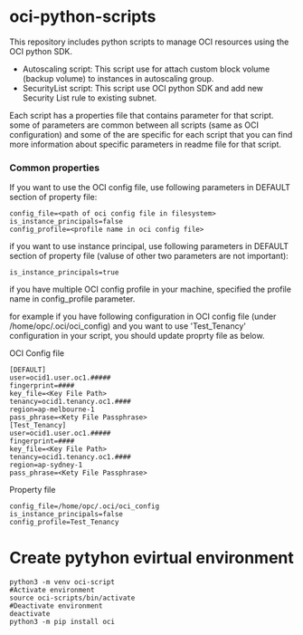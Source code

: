 # oci-python-scripts
This repository includes python scripts to manage OCI resources using the OCI python SDK. 

- Autoscaling script: This script use for attach custom block volume (backup volume) to instances in autoscaling group.
- SecurityList script: This script use OCI python SDK and add new Security List rule to existing subnet.

Each script has a properties file that contains parameter for that script. some of parameters are common between all scripts (same as OCI configuration) and some of the are specific for each script that you can find more information about specific parameters in readme file for that script. 

### Common properties
If you want to use the OCI config file, use following parameters in DEFAULT section of property file:  
```
config_file=<path of oci config file in filesystem>
is_instance_principals=false
config_profile=<profile name in oci config file>
```

if you want to use instance principal, use following parameters in DEFAULT section of property file (valuse of other two parameters are not important):  
```
is_instance_principals=true
```
if you have multiple OCI config profile in your machine, specified the profile name in config_profile parameter.

for example if you have following configuration in OCI config file (under /home/opc/.oci/oci_config) and you want to use 'Test_Tenancy' configuration in your script, you should update proprty file as below.

OCI Config file

```
[DEFAULT]
user=ocid1.user.oc1.#####
fingerprint=####
key_file=<Key File Path>
tenancy=ocid1.tenancy.oc1.####
region=ap-melbourne-1
pass_phrase=<Kety File Passphrase>
[Test_Tenancy]
user=ocid1.user.oc1.#####
fingerprint=####
key_file=<Key File Path>
tenancy=ocid1.tenancy.oc1.####
region=ap-sydney-1
pass_phrase=<Kety File Passphrase>
```

Property file

```
config_file=/home/opc/.oci/oci_config
is_instance_principals=false
config_profile=Test_Tenancy
```

# Create pytyhon evirtual environment
```
python3 -m venv oci-script
#Activate environment
source oci-scripts/bin/activate
#Deactivate environment
deactivate
python3 -m pip install oci


```
